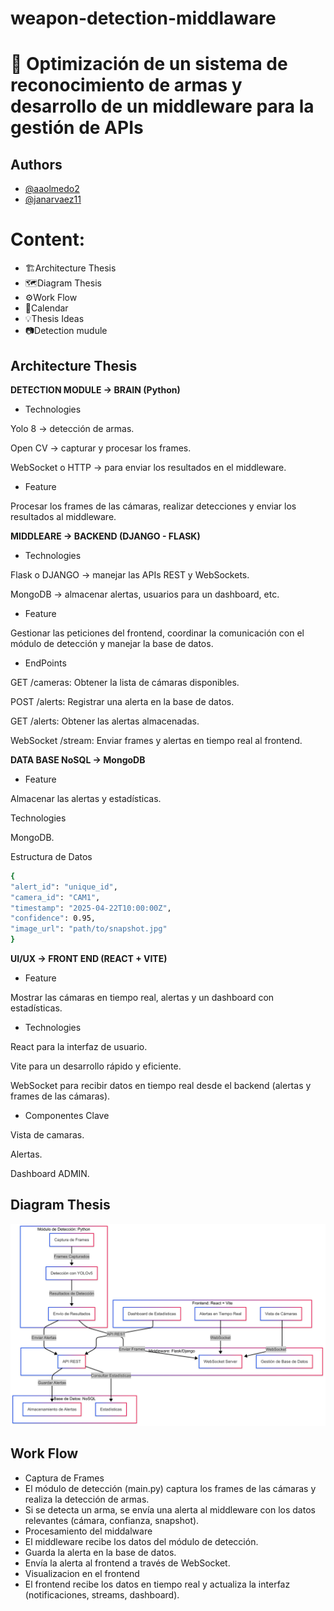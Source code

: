 # weapon-detection-middlaware
# 📝 Optimización de un sistema de reconocimiento de armas y desarrollo de un middleware para la gestión de APIs

## Authors

- [@aaolmedo2](https://www.github.com/aaolmedo2)
- [@janarvaez11](https://www.github.com/janarvaez11)

# Content:
- 🏗️Architecture Thesis 
- 🗺️Diagram Thesis
- ⚙️Work Flow 
- 📅Calendar
- 💡Thesis Ideas 
- 📷Detection mudule

## Architecture Thesis 
**DETECTION MODULE → BRAIN (Python)**

- Technologies

Yolo 8 → detección de armas.

Open CV → capturar y procesar los frames.

WebSocket o HTTP → para enviar los resultados en el middleware. 

- Feature

Procesar los frames de las cámaras, realizar detecciones y enviar los resultados al middleware.


**MIDDLEARE → BACKEND (DJANGO - FLASK)**
- Technologies
  
Flask o DJANGO → manejar las APIs REST y WebSockets.

MongoDB → almacenar alertas, usuarios para un dashboard, etc. 

- Feature

Gestionar las peticiones del frontend, coordinar la comunicación con el módulo de detección y manejar la base de datos.

- EndPoints

GET /cameras: Obtener la lista de cámaras disponibles.

POST /alerts: Registrar una alerta en la base de datos.

GET /alerts: Obtener las alertas almacenadas.

WebSocket /stream: Enviar frames y alertas en tiempo real al frontend.

**DATA BASE NoSQL → MongoDB**

- Feature
  
Almacenar las alertas y estadísticas.

Technologies

MongoDB.

Estructura de Datos
```bash
{
"alert_id": "unique_id",
"camera_id": "CAM1",
"timestamp": "2025-04-22T10:00:00Z",
"confidence": 0.95,
"image_url": "path/to/snapshot.jpg"
}
```


**UI/UX → FRONT END (REACT + VITE)**

- Feature

Mostrar las cámaras en tiempo real, alertas y un dashboard con estadísticas.

- Technologies

React para la interfaz de usuario.

Vite para un desarrollo rápido y eficiente.

WebSocket para recibir datos en tiempo real desde el backend (alertas y frames de las cámaras).

- Componentes Clave

Vista de camaras.

Alertas.

Dashboard ADMIN.

## Diagram Thesis
![alt text](architecture_v.0.png)

## Work Flow
- Captura de Frames
- El módulo de detección (main.py) captura los frames de las cámaras y realiza la detección de armas.
- Si se detecta un arma, se envía una alerta al middleware con los datos relevantes (cámara, confianza, snapshot).
- Procesamiento del middalware
- El middleware recibe los datos del módulo de detección.
- Guarda la alerta en la base de datos.
- Envía la alerta al frontend a través de WebSocket.
- Visualizacion en el frontend
- El frontend recibe los datos en tiempo real y actualiza la interfaz (notificaciones, streams, dashboard).
